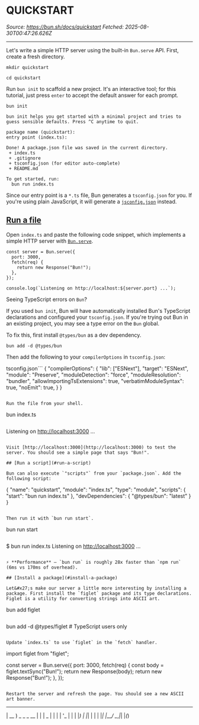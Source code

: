 # QUICKSTART

*Source: <https://bun.sh/docs/quickstart>*
*Fetched: 2025-08-30T00:47:26.626Z*

***

Let's write a simple HTTP server using the built-in `Bun.serve` API. First, create a fresh directory.

```
mkdir quickstart
```

```
cd quickstart
```

Run `bun init` to scaffold a new project. It's an interactive tool; for this tutorial, just press `enter` to accept the default answer for each prompt.

```
bun init
```

```
bun init helps you get started with a minimal project and tries to
guess sensible defaults. Press ^C anytime to quit.

package name (quickstart):
entry point (index.ts):

Done! A package.json file was saved in the current directory.
 + index.ts
 + .gitignore
 + tsconfig.json (for editor auto-complete)
 + README.md

To get started, run:
  bun run index.ts
```

Since our entry point is a `*.ts` file, Bun generates a `tsconfig.json` for you. If you're using plain JavaScript, it will generate a [`jsconfig.json`](https://code.visualstudio.com/docs/languages/jsconfig) instead.

## [Run a file](#run-a-file)

Open `index.ts` and paste the following code snippet, which implements a simple HTTP server with [`Bun.serve`](https://bun.com/docs/api/http).

```
const server = Bun.serve({
  port: 3000,
  fetch(req) {
    return new Response("Bun!");
  },
});

console.log(`Listening on http://localhost:${server.port} ...`);

```

Seeing TypeScript errors on `Bun`?

If you used `bun init`, Bun will have automatically installed Bun's TypeScript declarations and configured your `tsconfig.json`. If you're trying out Bun in an existing project, you may see a type error on the `Bun` global.

To fix this, first install `@types/bun` as a dev dependency.

```
bun add -d @types/bun
```

Then add the following to your `compilerOptions` in `tsconfig.json`:

tsconfig.json\`\`\`
{
"compilerOptions": {
"lib": \["ESNext"],
"target": "ESNext",
"module": "Preserve",
"moduleDetection": "force",
"moduleResolution": "bundler",
"allowImportingTsExtensions": true,
"verbatimModuleSyntax": true,
"noEmit": true,
}
}

```

Run the file from your shell.

```

bun index.ts

```
```

Listening on <http://localhost:3000> ...

```

Visit [http://localhost:3000](http://localhost:3000) to test the server. You should see a simple page that says "Bun!".

## [Run a script](#run-a-script)

Bun can also execute `"scripts"` from your `package.json`. Add the following script:

```

{
"name": "quickstart",
"module": "index.ts",
"type": "module",
"scripts": {
"start": "bun run index.ts"
},
"devDependencies": {
"@types/bun": "latest"
}
}

```

Then run it with `bun run start`.

```

bun run start

```
```

$ bun run index.ts
Listening on <http://localhost:3000> ...

```

⚡️ **Performance** — `bun run` is roughly 28x faster than `npm run` (6ms vs 170ms of overhead).

## [Install a package](#install-a-package)

Let&#x27;s make our server a little more interesting by installing a package. First install the `figlet` package and its type declarations. Figlet is a utility for converting strings into ASCII art.

```

bun add figlet

```
```

bun add -d @types/figlet # TypeScript users only

```

Update `index.ts` to use `figlet` in the `fetch` handler.

```

import figlet from "figlet";

const server = Bun.serve({
port: 3000,
fetch(req) {
const body = figlet.textSync("Bun!");
return new Response(body);
return new Response("Bun!");
},
});

```

Restart the server and refresh the page. You should see a new ASCII art banner.

```

***

\| \_\_ ) \_   \_ \_ \_\_ | |
\|  \_ | | | | '\_ | |
\| |*) | |*| | | | |*|
|*\_\_*/ \_*,*|*| |*(*)

```
```
